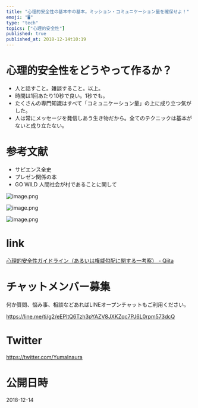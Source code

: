```yaml
---
title: "心理的安全性の基本中の基本。ミッション・コミュニケーション量を確保せよ！"
emoji: "🖥"
type: "tech"
topics: ["心理的安全性"]
published: true
published_at: 2018-12-14t10:19
---
```



# 心理的安全性をどうやって作るか？

- 人と話すこと。雑談すること。以上。
- 時間は1回あたり10秒で良い。1秒でも。
- たくさんの専門知識はすべて「コミュニケーション量」の上に成り立つ気がした。
- 人は常にメッセージを発信しあう生き物だから。全てのテクニックは基本がないと成り立たない。

# 参考文献

- サピエンス全史
- プレゼン関係の本
- GO WILD 人間社会が村であることに関して


![image.png](https://qiita-image-store.s3.amazonaws.com/0/89618/515481f4-f9e8-cd78-2f57-46f57c099be8.png)

![image.png](https://qiita-image-store.s3.amazonaws.com/0/89618/273ccd99-a973-89a2-e8af-297bd4dbc42f.png)

![image.png](https://qiita-image-store.s3.amazonaws.com/0/89618/4cd57337-b738-fd24-f054-c1f9fa7de48a.png)


# link

[心理的安全性ガイドライン（あるいは権威勾配に関する一考察） - Qiita](https://qiita.com/hirokidaichi/items/5d8c4294083d85654a04#%E5%B9%B4%E9%BD%A2%E5%B7%AE)








<!-- Update From Qiita API -->

# チャットメンバー募集


何か質問、悩み事、相談などあればLINEオープンチャットもご利用ください。

https://line.me/ti/g2/eEPltQ6Tzh3pYAZV8JXKZqc7PJ6L0rpm573dcQ





# Twitter


https://twitter.com/YumaInaura


<!-- Update From Qiita API -->



# 公開日時

2018-12-14
